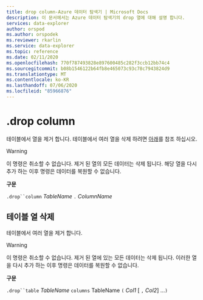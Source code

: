 ```yaml
---
title: drop column-Azure 데이터 탐색기 | Microsoft Docs
description: 이 문서에서는 Azure 데이터 탐색기의 drop 열에 대해 설명 합니다.
services: data-explorer
author: orspod
ms.author: orspodek
ms.reviewer: rkarlin
ms.service: data-explorer
ms.topic: reference
ms.date: 02/11/2020
ms.openlocfilehash: 770f787493828e897600485c282f3ccb12bb74c4
ms.sourcegitcommit: b08b1546122b64fb8e465073c93c78c7943824d9
ms.translationtype: MT
ms.contentlocale: ko-KR
ms.lasthandoff: 07/06/2020
ms.locfileid: "85966876"
---
```

# <a name="drop-column"></a>.drop column

테이블에서 열을 제거 합니다.
테이블에서 여러 열을 삭제 하려면 [아래](#drop-table-columns)를 참조 하십시오.

> [!WARNING]
> 이 명령은 취소할 수 없습니다. 제거 된 열의 모든 데이터는 삭제 됩니다.
> 해당 열을 다시 추가 하는 이후 명령은 데이터를 복원할 수 없습니다.

**구문**

`.drop``column` *TableName* `.` *ColumnName*

## <a name="drop-table-columns"></a>테이블 열 삭제

테이블에서 여러 열을 제거 합니다.

> [!WARNING]
> 이 명령은 취소할 수 없습니다. 제거 된 열에 있는 모든 데이터는 삭제 됩니다.
> 이러한 열을 다시 추가 하는 이후 명령은 데이터를 복원할 수 없습니다.

**구문**

`.drop``table` *TableName* `columns` TableName `(` *Col1* [ `,` *Col2*] ...`)`